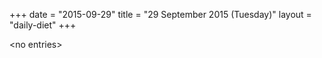 +++
date = "2015-09-29"
title = "29 September 2015 (Tuesday)"
layout = "daily-diet"
+++


\<no entries\>


